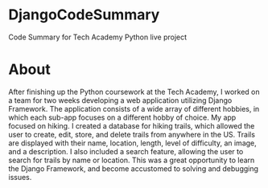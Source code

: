 # DjangoCodeSummary
Code Summary for Tech Academy Python live project

# About
After finishing up the Python coursework at the Tech Academy, I worked on a team for two weeks developing a web application utilizing Django Framework. The application consists of a wide array of different hobbies, in which each sub-app focuses on a different hobby of choice. 
My app focused on hiking. I created a database for hiking trails, which allowed the user to create, edit, store, and delete trails from anywhere in the US. Trails are displayed with their name, location, length, level of difficulty, an image, and a description. I also included a search feature, allowing the user to search for trails by name or location. 
This was a great opportunity to learn the Django Framework, and become accustomed to solving and debugging issues. 
